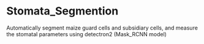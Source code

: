 # Stomata_Segmention
Automatically segment maize guard cells and subsidiary cells, and measure the stomatal parameters using detectron2 (Mask_RCNN model)
